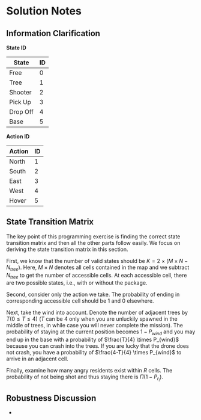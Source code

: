 # Solution Notes

## Information Clarification

**State ID**

| State    | ID   |
| -------- | ---- |
| Free     | 0    |
| Tree     | 1    |
| Shooter  | 2    |
| Pick Up  | 3    |
| Drop Off | 4    |
| Base     | 5    |

**Action ID**

| Action | ID   |
| ------ | ---- |
| North  | 1    |
| South  | 2    |
| East   | 3    |
| West   | 4    |
| Hover  | 5    |

## State Transition Matrix

The key point of this programming exercise is finding the correct state transition matrix and then all the other parts follow easily. We focus on deriving the state transition matrix in this section.

First, we know that the number of valid states should be $K = 2 \times (M \times N - N_{tree})$. Here, $M \times N$ denotes all cells contained in the map and we subtract $N_{tree}$ to get the number of accessible cells. At each accessible cell, there are two possible states, i.e., with or without the package.

Second, consider only the action we take. The probability of ending in corresponding accessible cell should be $1$ and $0$ elsewhere.

Next, take the wind into account. Denote the number of adjacent trees by $T (0 \leq T \leq 4)$ ($T$ can be $4$ only when you are unluckily spawned in the middle of trees, in while case you will never complete the mission). The probability of staying at the current position becomes $1 - P_{wind}$ and you may end up in the base with a probability of $\frac{T}{4} \times P_{wind}$ because you can crash into the trees. If you are lucky that the drone does not crash, you have a probability of $\frac{4-T}{4} \times P_{wind}$ to arrive in an adjacent cell.

Finally, examine how many angry residents exist within $R$ cells. The probability of not being shot and thus staying there is $\Pi(1-P_{r_i})$.

## Robustness Discussion

- 

